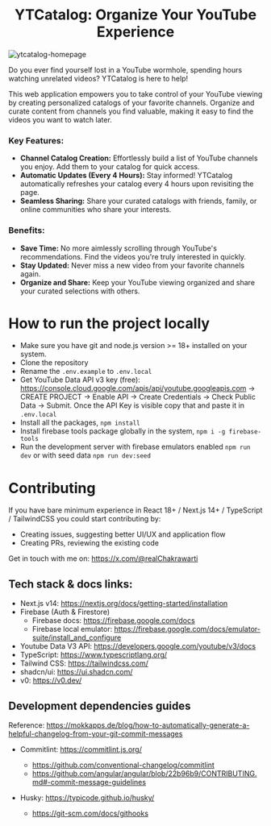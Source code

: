 <h1 style="text-align: center;">YTCatalog: Organize Your YouTube Experience</h1>

![ytcatalog-homepage](./screen-capture.png)

Do you ever find yourself lost in a YouTube wormhole, spending hours watching unrelated videos? YTCatalog is here to help!

This web application empowers you to take control of your YouTube viewing by creating personalized catalogs of your favorite channels. Organize and curate content from channels you find valuable, making it easy to find the videos you want to watch later.

### Key Features:

- **Channel Catalog Creation:** Effortlessly build a list of YouTube channels you enjoy. Add them to your catalog for quick access.
- **Automatic Updates (Every 4 Hours):** Stay informed! YTCatalog automatically refreshes your catalog every 4 hours upon revisiting the page.
- **Seamless Sharing:** Share your curated catalogs with friends, family, or online communities who share your interests.

### Benefits:

- **Save Time:** No more aimlessly scrolling through YouTube's recommendations. Find the videos you're truly interested in quickly.
- **Stay Updated:** Never miss a new video from your favorite channels again.
- **Organize and Share:** Keep your YouTube viewing organized and share your curated selections with others.

# How to run the project locally

- Make sure you have git and node.js version >= 18+ installed on your system.
- Clone the repository
- Rename the `.env.example` to `.env.local`
- Get YouTube Data API v3 key (free): https://console.cloud.google.com/apis/api/youtube.googleapis.com -> CREATE PROJECT -> Enable API -> Create Credentials -> Check Public Data -> Submit. Once the API Key is visible copy that and paste it in `.env.local`
- Install all the packages, `npm install`
- Install firebase tools package globally in the system, `npm i -g firebase-tools`
- Run the development server with firebase emulators enabled `npm run dev` or with seed data `npm run dev:seed`

# Contributing

If you have bare minimum experience in React 18+ / Next.js 14+ / TypeScript / TailwindCSS you could start contributing by:

- Creating issues, suggesting better UI/UX and application flow
- Creating PRs, reviewing the existing code

Get in touch with me on: https://x.com/@realChakrawarti

## Tech stack & docs links:

- Next.js v14: https://nextjs.org/docs/getting-started/installation
- Firebase (Auth & Firestore)
  - Firebase docs: https://firebase.google.com/docs
  - Firebase local emulator: https://firebase.google.com/docs/emulator-suite/install_and_configure
- Youtube Data V3 API: https://developers.google.com/youtube/v3/docs
- TypeScript: https://www.typescriptlang.org/
- Tailwind CSS: https://tailwindcss.com/
- shadcn/ui: https://ui.shadcn.com/
- v0: https://v0.dev/

## Development dependencies guides

Reference: https://mokkapps.de/blog/how-to-automatically-generate-a-helpful-changelog-from-your-git-commit-messages

- Commitlint: https://commitlint.js.org/

  - https://github.com/conventional-changelog/commitlint
  - https://github.com/angular/angular/blob/22b96b9/CONTRIBUTING.md#-commit-message-guidelines

- Husky: https://typicode.github.io/husky/
  - https://git-scm.com/docs/githooks
